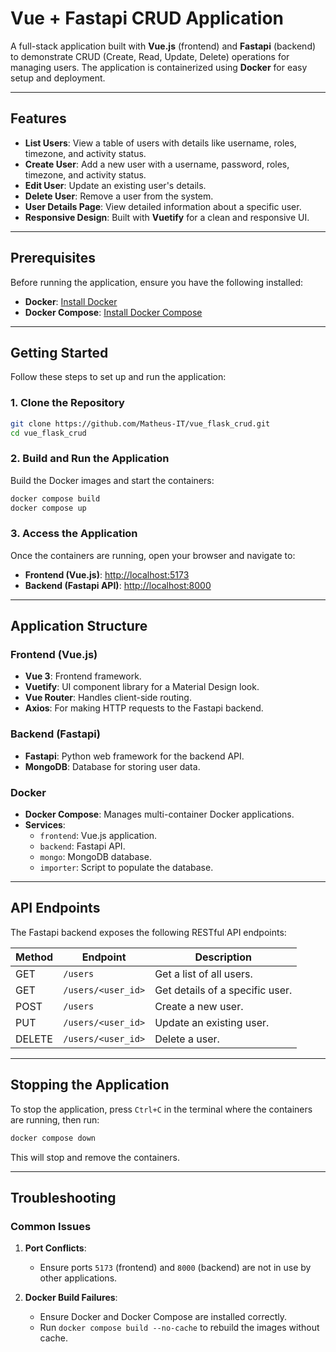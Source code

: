 # Vue + Fastapi CRUD Application

A full-stack application built with **Vue.js** (frontend) and **Fastapi** (backend) to demonstrate CRUD (Create, Read, Update, Delete) operations for managing users. The application is containerized using **Docker** for easy setup and deployment.

---

## Features

- **List Users**: View a table of users with details like username, roles, timezone, and activity status.
- **Create User**: Add a new user with a username, password, roles, timezone, and activity status.
- **Edit User**: Update an existing user's details.
- **Delete User**: Remove a user from the system.
- **User Details Page**: View detailed information about a specific user.
- **Responsive Design**: Built with **Vuetify** for a clean and responsive UI.

---

## Prerequisites

Before running the application, ensure you have the following installed:

- **Docker**: [Install Docker](https://docs.docker.com/get-docker/)
- **Docker Compose**: [Install Docker Compose](https://docs.docker.com/compose/install/)

---

## Getting Started

Follow these steps to set up and run the application:

### 1. Clone the Repository

```bash
git clone https://github.com/Matheus-IT/vue_flask_crud.git
cd vue_flask_crud
```

### 2. Build and Run the Application

Build the Docker images and start the containers:

```bash
docker compose build
docker compose up
```

### 3. Access the Application

Once the containers are running, open your browser and navigate to:

- **Frontend (Vue.js)**: [http://localhost:5173](http://localhost:5173)
- **Backend (Fastapi API)**: [http://localhost:8000](http://localhost:8000)

---

## Application Structure

### Frontend (Vue.js)

- **Vue 3**: Frontend framework.
- **Vuetify**: UI component library for a Material Design look.
- **Vue Router**: Handles client-side routing.
- **Axios**: For making HTTP requests to the Fastapi backend.

### Backend (Fastapi)

- **Fastapi**: Python web framework for the backend API.
- **MongoDB**: Database for storing user data.

### Docker

- **Docker Compose**: Manages multi-container Docker applications.
- **Services**:
  - `frontend`: Vue.js application.
  - `backend`: Fastapi API.
  - `mongo`: MongoDB database.
  - `importer`: Script to populate the database.
---

## API Endpoints

The Fastapi backend exposes the following RESTful API endpoints:

| Method | Endpoint           | Description                     |
|--------|--------------------|---------------------------------|
| GET    | `/users`           | Get a list of all users.        |
| GET    | `/users/<user_id>` | Get details of a specific user. |
| POST   | `/users`           | Create a new user.              |
| PUT    | `/users/<user_id>` | Update an existing user.        |
| DELETE | `/users/<user_id>` | Delete a user.                  |

---

## Stopping the Application

To stop the application, press `Ctrl+C` in the terminal where the containers are running, then run:

```bash
docker compose down
```

This will stop and remove the containers.

---

## Troubleshooting

### Common Issues

1. **Port Conflicts**:
   - Ensure ports `5173` (frontend) and `8000` (backend) are not in use by other applications.

2. **Docker Build Failures**:
   - Ensure Docker and Docker Compose are installed correctly.
   - Run `docker compose build --no-cache` to rebuild the images without cache.
